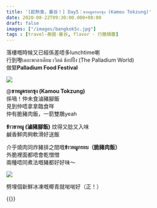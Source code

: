 ```yaml
---
title: '[趁熱食，曼谷！] Day5：ขาหมูตรอกซุง (Kamou Tokzung)'
date: 2020-08-22T09:30:00.000+08:00
draft: false
images: ["/images/bangkok5c.jpg"]
tags : [travel-泰國-曼谷, flavor - 行膳積腹]
---
```


落樓嘅時候又已經係差唔多lunchtime喇  
行到嚟เดอะพาลาเดียม เวิลด์ ช้อปปิ้ง (The Palladium World)  
做緊**Palladium Food Festival**  

![](/images/bangkok5c1.jpg)

@**ขาหมูตรอกซุง (Kamou Tokzung)**  
係喎！仲未食滷豬腳飯  
見到仲唔拿拿臨食咩  
仲有脆豬肉飯，一箭雙鵰yeah  

**ข้าวขาหมู (滷豬腳飯)** 炆得又腍又入味  
鹹香鮮肉夠軟滑好送飯  

介乎燒肉同炸豬排之間嘅**ข้าวหมูกรอบ（脆豬肉飯）**  
外脆裡面都唔會乾憎憎  
兩種唔同煮法嘅豬都好好味～

![](/images/bangkok5c2.jpg)

劈埋個新鮮冰凍嘅椰青就啱啱好（正！）

{{<bangkok>}}
